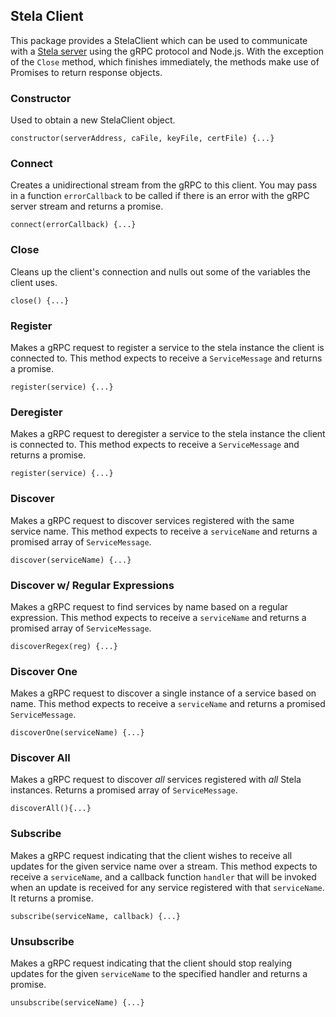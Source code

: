 ## Stela Client
This package provides a StelaClient which can be used to communicate with a [Stela server](https://github.com/forestgiant/stela) using the gRPC protocol and Node.js.  With the exception of the `Close` method, which finishes immediately, the methods make use of Promises to return response objects.

### Constructor
Used to obtain a new StelaClient object.
```
constructor(serverAddress, caFile, keyFile, certFile) {...}
```

### Connect
Creates a unidirectional stream from the gRPC to this client.  You may pass in a function `errorCallback` to be called if there is an error with the gRPC server stream and returns a promise.
```
connect(errorCallback) {...}
```

### Close
Cleans up the client's connection and nulls out some of the variables the client uses.
```
close() {...}
```

### Register
Makes a gRPC request to register a service to the stela instance the client is connected to. This method expects to receive a `ServiceMessage` and returns a promise.
```
register(service) {...}
```

### Deregister
Makes a gRPC request to deregister a service to the stela instance the client is connected to. This method expects to receive a `ServiceMessage` and returns a promise.
```
register(service) {...}
```

### Discover
Makes a gRPC request to discover services registered with the same service name. This method expects to receive a `serviceName` and returns a promised array of `ServiceMessage`.
```
discover(serviceName) {...}
```

### Discover w/ Regular Expressions
Makes a gRPC request to find services by name based on a regular expression. This method expects to receive a `serviceName` and returns a promised array of `ServiceMessage`.
```
discoverRegex(reg) {...}
```

### Discover One
Makes a gRPC request to discover a single instance of a service based on name. This method expects to receive a `serviceName` and returns a promised `ServiceMessage`.
```
discoverOne(serviceName) {...}
```

### Discover All
Makes a gRPC request to discover *all* services registered with *all* Stela instances. Returns a promised array of `ServiceMessage`.
```
discoverAll(){...}
```

### 

### Subscribe
Makes a gRPC request indicating that the client wishes to receive all updates for the given service name over a stream.  This method expects to receive a `serviceName`, and a callback function `handler` that will be invoked when an update is received for any service registered with that `serviceName`. It returns a promise.
```
subscribe(serviceName, callback) {...}
```

### Unsubscribe
Makes a gRPC request indicating that the client should stop realying updates for the given `serviceName` to the specified handler and returns a promise.
```
unsubscribe(serviceName) {...}
```


